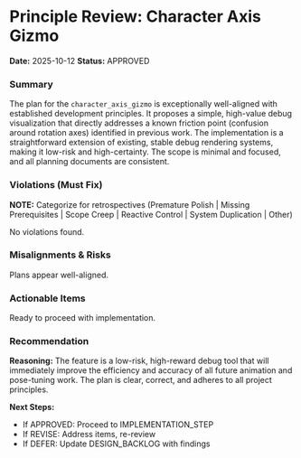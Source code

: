 # Principle Review: Character Axis Gizmo

**Date:** 2025-10-12
**Status:** APPROVED

### Summary

The plan for the `character_axis_gizmo` is exceptionally well-aligned with established development principles. It proposes a simple, high-value debug visualization that directly addresses a known friction point (confusion around rotation axes) identified in previous work. The implementation is a straightforward extension of existing, stable debug rendering systems, making it low-risk and high-certainty. The scope is minimal and focused, and all planning documents are consistent.

### Violations (Must Fix)

**NOTE:** Categorize for retrospectives (Premature Polish | Missing Prerequisites | Scope Creep | Reactive Control | System Duplication | Other)

No violations found.

### Misalignments & Risks

Plans appear well-aligned.

### Actionable Items

Ready to proceed with implementation.

### Recommendation

**Reasoning:** The feature is a low-risk, high-reward debug tool that will immediately improve the efficiency and accuracy of all future animation and pose-tuning work. The plan is clear, correct, and adheres to all project principles.

**Next Steps:**
- If APPROVED: Proceed to IMPLEMENTATION_STEP
- If REVISE: Address items, re-review
- If DEFER: Update DESIGN_BACKLOG with findings
